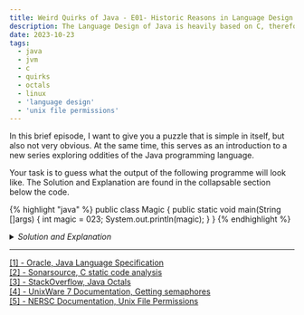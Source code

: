 ```yaml
---
title: Weird Quirks of Java - E01- Historic Reasons in Language Design 
description: The Language Design of Java is heavily based on C, therefore some weird quirks were directly ported and are still present within the Language today, whilst primarily remaining unknown or unrevealed.
date: 2023-10-23
tags:
  - java
  - jvm
  - c
  - quirks
  - octals
  - linux
  - 'language design'
  - 'unix file permissions'
---
```


In this brief episode, I want to give you a puzzle that is simple in itself, but also not very obvious.
At the same time, this serves as an introduction to a new series exploring oddities of the Java programming language.

Your task is to guess what the output of the following programme will look like.
The Solution and Explanation are found in the collapsable section below the code.

{% highlight "java" %}
public class Magic {
    public static void main(String []args) {
        int magic = 023;
        System.out.println(magic);
    }
}
{% endhighlight %}

<details>
<summary><i>Solution and Explanation</i></summary>

The Solution is _19_ - Congrats if you have guessed that correctly. But Why?  

The design and syntax of the Java language is based on and influenced by the C programming language[1].
This design choice brings the implicit formatting and parsing of numbers in integer literals from C[2] to Java.
This means that any number starting with 0 is treated as octal.
The same is true for hexadecimal with a leading 0x.[3]  

But what use is there for this?  
This is still widely used in POSIX / Unix / Linux, which are mostly implemented in C.
Linux uses operation permission codes, e.g. for file permissions, by using octal-based coding notation[4].

{% highlight "bash" %}
drwxr-x--- 2 jeujeus jeujeus 2048 Oct 23 2023  blog
{% endhighlight %}
The following example above corresponds to the umask of _750_ :

| Octal Representation | Who Part | Permission Bits | Character Flags |
|----------------------|----------|-----------------|-----------------|
| 7                    | O        | 111             | rwx             |
| 5                    | G        | 101             | r-x             |
| 0                    | U        | 000             | ---             |

You can read more regarding Unix File Permissions at [5].
</details>

---
<a href="https://docs.oracle.com/javase/specs/jls/se8/html/jls-1.html" target="_blank">[1] - Oracle, Java Language Specification</a>  
<a href="https://rules.sonarsource.com/c/RSPEC-1314/" target="_blank">[2] - Sonarsource, C static code analysis</a>  
<a href="https://stackoverflow.com/questions/16433781/how-to-set-value-of-octal-in-java" target="_blank">[3] - StackOverflow, Java Octals</a>  
<a href="http://uw714doc.sco.com/en/SDK_sysprog/_Getting_Semaphores.html#ipc_i8" target="_blank">[4] - UnixWare 7 Documentation, Getting semaphores</a>  
<a href="https://docs.nersc.gov/filesystems/unix-file-permissions/" target="_blank">[5] - NERSC Documentation, Unix File Permissions</a>  
